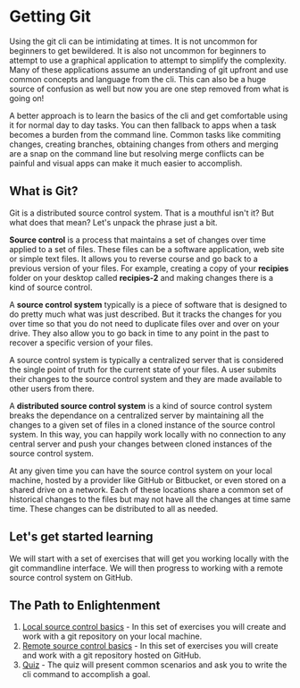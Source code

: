 # Getting Git

Using the git cli can be intimidating at times. It is not uncommon for beginners to get bewildered. It is also not uncommon for beginners to attempt to use a graphical application to attempt to simplify the complexity. Many of these applications assume an understanding of git upfront and use common concepts and language from the cli. This can also be a huge source of confusion as well but now you are one step removed from what is going on!

A better approach is to learn the basics of the cli and get comfortable using it for normal day to day tasks. You can then fallback to apps when a task becomes a burden from the command line. Common tasks like commiting changes, creating branches, obtaining changes from others and merging are a snap on the command line but resolving merge conflicts can be painful and visual apps can make it much easier to accomplish.

## What is Git?

Git is a distributed source control system. That is a mouthful isn't it? But what does that mean? Let's unpack the phrase just a bit.

**Source control** is a process that maintains a set of changes over time applied to a set of files. These files can be a software application, web site or simple text files. It allows you to reverse course and go back to a previous version of your files. For example, creating a copy of your **recipies** folder on your desktop called **recipies-2** and making changes there is a kind of source control.

A **source control system** typically is a piece of software that is designed to do pretty much what was just described. But it tracks the changes for you over time so that you do not need to duplicate files over and over on your drive. They also allow you to go back in time to any point in the past to recover a specific version of your files.

A source control system is typically a centralized server that is considered the single point of truth for the current state of your files. A user submits their changes to the source control system and they are made available to other users from there.

A **distributed source control system** is a kind of source control system breaks the dependance on a centralized server by maintaining all the changes to a given set of files in a cloned instance of the source control system. In this way, you can happily work locally with no connection to any central server and push your changes between cloned instances of the source control system.

At any given time you can have the source control system on your local machine, hosted by a provider like GitHub or Bitbucket, or even stored on a shared drive on a network. Each of these locations share a common set of historical changes to the files but may not have all the changes at time same time. These changes can be distributed to all as needed.

## Let's get started learning

We will start with a set of exercises that will get you working locally with the git commandline interface. We will then progress to working with a remote source control system on GitHub.

## The Path to Enlightenment

1. [Local source control basics](local-basics.md) - In this set of exercises you will create and work with a git repository on your local machine.
2. [Remote source control basics](remote-basics.md) - In this set of exercises you will create and work with a git repository hosted on GitHub.
3. [Quiz](quiz.md) - The quiz will present common scenarios and ask you to write the cli command to accomplish a goal.
